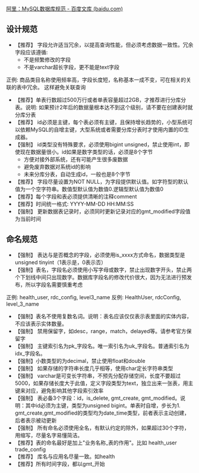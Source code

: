 
[阿里：MySQL数据库规范 - 百度文库 (baidu.com)](https://wenku.baidu.com/view/8e60d604ab114431b90d6c85ec3a87c240288ada.html?_wkts_=1711101186401&bdQuery=%E9%98%BF%E9%87%8C%E6%95%B0%E6%8D%AE%E5%BA%93%E8%AE%BE%E8%AE%A1%E8%A7%84%E8%8C%83&needWelcomeRecommand=1)
## 设计规范

- 【推荐】 字段允许适当冗余，以提高查询性能，但必须考虑数据一致性。冗余字段应该遵循:
    - 不是频繁修改的字段
    - 不是varchar超长字段，更不能是text字段

正例: 商品类目名称使用频率高，字段长度短，名称基本一成不变，可在相关的关联的表中冗余。 这样避免关联查询

- 【推荐】单表行数超过500万行或者单表容量超过2GB，才推荐进行分库分表。说明: 如果预计2年后的数据量根本达不到这个级别，请不要在创建表时就分库分表
- 【推荐】 id必须是主键，每个表必须有主键，且保持增长趋势的，小型系统可以依赖MySQL的自增主键，大型系统或者需要分库分表时才使用内置的ID生成器。
- 【强制】 id类型没有特殊要求，必须使用bigint unsigned，禁止使用int，即使现在数据量很小。id如果是数字类型的话，必须是8个字节
    - 方便对接外部系统，还有可能产生很多废数据
    - 避免废弃数据对系统id的影响
    - 未来分库分表，自动生成id，一般也是8个字节
- 【推荐】 字段尽量设置为NOT NULL，为字段提供默认值。如字符型的默认值为一个空字符串。数值型默认值为数值0.逻辑型默认值为数值0
- 【推荐】每个字段和表必须提供清晰的注释comment
- 【推荐】时间统一格式: YYYY-MM-DD HH:MM:SS
- 【强制】 更新数据表记录时，必须同时更新记录对应的gmt_modified字段值为当前时间


## 命名规范

- 【强制】 表达与是否概念的字段，必须使用is_xxxx方式命名，数据类型是unsigned tinyint（1表示是，0表示否）
- 【强制】表名，字段名必须使用小写字母或数字，禁止出现数字开头，禁止两个下划线中间只出现数字。数据库字段名的修改代价很大，因为无法进行预发布，所以字段名需要慎重考虑

正例: health_user, rdc_config, level3_name 
反例: HealthUser, rdcConfig, level_3_name

- 【强制】表名不使用复数名词。说明：表名应该仅仅表示表里面的实体内容，不应该表示实体数量。
- 【强制】 禁用保留字，如desc，range，match，delayed等。请参考官方保留字
- 【强制】 主键索引名为pk_字段名。唯一索引名为uk_字段名。普通索引名为idx_字段名。
- 【强制】小数类型的为decimal，禁止使用float和double
- 【强制】 如果存储的字符串长度几乎相等，使用char定长字符串类型
- 【强制】 varchar是可变长字符串，不预先分配存储空间，长度不要超过5000，如果存储长度大于此值，定义字段类型为text，独立出来一张表，用主键来对应，避免影响其他字段索引效率
- 【强制】 表必备3个字段：id，is_delete, gmt_create, gmt_modified。说明：其中id必须为主键，类型为unsigned bigint。单表时自增，步长为1.  gmt_create,gmt_modified的类型均为date_time类型，前者表示主动创建，后者表示被动更新
- 【强制】 所有命名必须使用全名，有默认约定的除外，如果超过30个字符，用缩写，尽量名字易懂简洁。
- 【推荐】表的命名最好是加上"业务名称_表的作用"。比如 health_user  trade_config
- 【推荐】 库名与应用名尽量一致。如health
- 【推荐】所有时间字段，都以gmt_开始